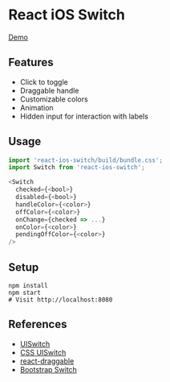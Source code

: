 React iOS Switch
===
[Demo](http://clariussystems.github.io/react-ios-switch)

Features
---
- Click to toggle
- Draggable handle
- Customizable colors
- Animation
- Hidden input for interaction with labels

Usage
---
```javascript
import 'react-ios-switch/build/bundle.css';
import Switch from 'react-ios-switch';

<Switch
  checked={<bool>}
  disabled={<bool>}
  handleColor={<color>}
  offColor={<color>}
  onChange={checked => ...}
  onColor={<color>}
  pendingOffColor={<color>}
/>
```

Setup
---
```
npm install
npm start
# Visit http://localhost:8080
```

References
---
- [UISwitch](https://developer.apple.com/library/ios/documentation/UIKit/Reference/UISwitch_Class)
- [CSS UISwitch](https://github.com/fnky/css3-uiswitch)
- [react-draggable](https://github.com/mzabriskie/react-draggable)
- [Bootstrap Switch](http://www.bootstrap-switch.org)
